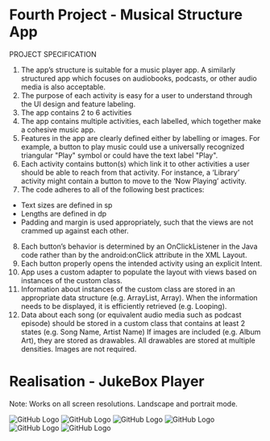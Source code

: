 # Fourth Project - Musical Structure App

PROJECT SPECIFICATION
1. The app’s structure is suitable for a music player app. A similarly structured app which focuses on audiobooks, podcasts, or other audio media is also acceptable.
2. The purpose of each activity is easy for a user to understand through the UI design and feature labeling.
3. The app contains 2 to 6 activities
4. The app contains multiple activities, each labelled, which together make a cohesive music app.
5. Features in the app are clearly defined either by labelling or images. For example, a button to play music could use a universally recognized triangular "Play" symbol or could have the text label "Play".
6. Each activity contains button(s) which link it to other activities a user should be able to reach from that activity. For instance, a ‘Library’ activity might contain a button to move to the ‘Now Playing’ activity.
7. The code adheres to all of the following best practices:
- Text sizes are defined in sp
- Lengths are defined in dp
- Padding and margin is used appropriately, such that the views are not crammed up against each other.
8. Each button’s behavior is determined by an OnClickListener in the Java code rather than by the android:onClick attribute in the XML Layout.
9. Each button properly opens the intended activity using an explicit Intent.
10. App uses a custom adapter to populate the layout with views based on instances of the custom class.
11. Information about instances of the custom class are stored in an appropriate data structure (e.g. ArrayList, Array). When the information needs to be displayed, it is efficiently retrieved (e.g. Looping).
12. Data about each song (or equivalent audio media such as podcast episode) should be stored in a custom class that contains at least 2 states (e.g. Song Name, Artist Name) If images are included (e.g. Album Art), they are stored as drawables. All drawables are stored at multiple densities. Images are not required.


# Realisation - JukeBox Player

Note: Works on all screen resolutions. Landscape and portrait mode.

![GitHub Logo](Screenshots/screen1.png)  ![GitHub Logo](Screenshots/screen2.png)  ![GitHub Logo](Screenshots/screen3.png)  ![GitHub Logo](Screenshots/screen4.png)  ![GitHub Logo](Screenshots/screen5.png)  ![GitHub Logo](Screenshots/screen6.png)
  
